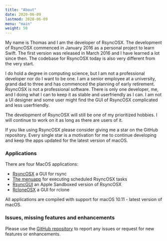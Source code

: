 ```yaml
---
title: "About"
date: 2020-06-09
lastmod: 2020-06-09
menu: "main"
weight: 50
---
```

My name is Thomas and I am the developer of RsyncOSX. The development of RsyncOSX commenced in January 2016 as a personal project to learn Swift. The first version was released in March 2016 and I have learned a lot since then. The codebase for RsyncOSX today is also very different from the very start.

I do hold a degree in computing science, but I am not a professional developer nor do I want to be one. I am a senior employee at a university, grand dad to three and has commenced the planning of early retirement. RsyncOSX is not a professional software. There is only one developer, me, and I doing what I can to keep it as stable and userfriendly as I can. I am not a UI designer and some user might find the GUI of RsyncOSX complicated and less userfriendly.

The development of RsyncOSX will still be one of my prioritized  hobbies. I will continue to work on it as long as there are users of it.

If you like using RsyncOSX please consider giving me a star on the GitHub repository. Every single star is a motivation for me to continue developing and keep the apps updated for the latest version of macOS.

### Applications

There are four MacOS applications:

- [RsyncOSX](https://github.com/rsyncOSX/RsyncOSX) a GUI for rsync
- [The menuapp](https://github.com/rsyncOSX/RsyncOSXsched) for executing scheduled RsyncOSX tasks
- [RsyncGUI](https://github.com/rsyncOSX/RsyncGUI) an Apple Sandboxed version of RsyncOSX
- [RcloneOSX](https://github.com/rsyncOSX/rcloneosx) a GUI for rclone

All applications are compiled with support for macOS 10.11 - latest version of macOS.

### Issues, missing features and enhancements

Please use the [GitHub repository](https://github.com/rsyncOSX/RsyncOSX) to report any issues or request for new features or enhancements.
